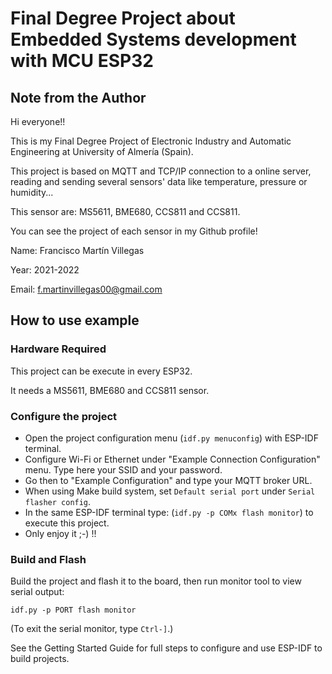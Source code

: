 # Final Degree Project about Embedded Systems development with MCU ESP32

## Note from the Author

Hi everyone!!

This is my Final Degree Project of Electronic Industry and Automatic Engineering at University of Almería (Spain).

This project is based on MQTT and TCP/IP connection to a online server, reading and sending several sensors' data like temperature, pressure or humidity...

This sensor are: MS5611, BME680, CCS811 and CCS811.

You can see the project of each sensor in my Github profile!

Name:		Francisco Martín Villegas

Year:		2021-2022

Email:		f.martinvillegas00@gmail.com

## How to use example

### Hardware Required

This project can be execute in every ESP32.

It needs a MS5611, BME680 and CCS811 sensor.

### Configure the project

* Open the project configuration menu (`idf.py menuconfig`) with ESP-IDF terminal.
* Configure Wi-Fi or Ethernet under "Example Connection Configuration" menu. Type here your SSID and your password.
* Go then to "Example Configuration" and type your MQTT broker URL.
* When using Make build system, set `Default serial port` under `Serial flasher config`.
* In the same ESP-IDF terminal type: (`idf.py -p COMx flash monitor`) to execute this project.
* Only enjoy it ;-) !!

### Build and Flash

Build the project and flash it to the board, then run monitor tool to view serial output:

```
idf.py -p PORT flash monitor
```

(To exit the serial monitor, type ``Ctrl-]``.)

See the Getting Started Guide for full steps to configure and use ESP-IDF to build projects.